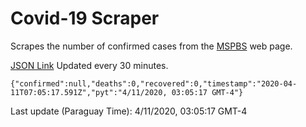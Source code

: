 # Covid-19 Scraper

Scrapes the number of confirmed cases from the [MSPBS](https://www.mspbs.gov.py/covid-19.php) web page.

[JSON Link](https://jmayalag.github.io/covid19-scrape/cases.json)
Updated every 30 minutes.
```
{"confirmed":null,"deaths":0,"recovered":0,"timestamp":"2020-04-11T07:05:17.591Z","pyt":"4/11/2020, 03:05:17 GMT-4"}
```
Last update (Paraguay Time): 4/11/2020, 03:05:17 GMT-4